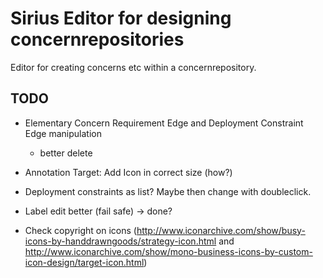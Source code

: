 # Sirius Editor for designing concernrepositories
Editor for creating concerns etc within a concernrepository.

## TODO
* Elementary Concern Requirement Edge  and Deployment Constraint Edge manipulation
  * better delete

* Annotation Target: Add Icon in correct size (how?)
* Deployment constraints as list? Maybe then change with doubleclick.
* Label edit better (fail safe) -> done?
* Check copyright on icons (http://www.iconarchive.com/show/busy-icons-by-handdrawngoods/strategy-icon.html and http://www.iconarchive.com/show/mono-business-icons-by-custom-icon-design/target-icon.html)

